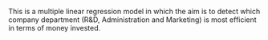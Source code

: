 This is a multiple linear regression model in which the aim is to detect which company department (R&D, Administration and Marketing) is most efficient in terms of money invested.

